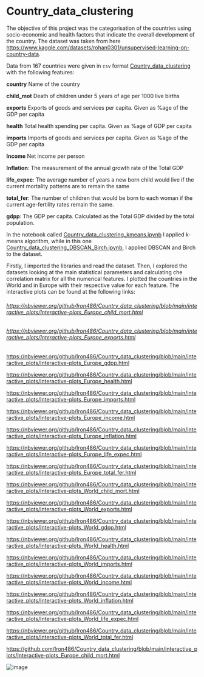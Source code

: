 # Country_data_clustering

The objective of this project was the categorisation of the countries using socio-economic and health factors that indicate the overall development of the country.
The dataset was taken from here https://www.kaggle.com/datasets/rohan0301/unsupervised-learning-on-country-data.

Data from 167 countries were given in `csv` format  [Country_data_clustering
](https://github.com/Iron486/Country_data_clustering/blob/main/Country-data.csv) with the following features:


**country**	Name of the country

**child_mot**	Death of children under 5 years of age per 1000 live births

**exports**	Exports of goods and services per capita. Given as %age of the GDP per capita

**health**	Total health spending per capita. Given as %age of GDP per capita

**imports**	Imports of goods and services per capita. Given as %age of the GDP per capita

**Income**	Net income per person

**Inflation**:	The measurement of the annual growth rate of the Total GDP

**life_expec**:	The average number of years a new born child would live if the current mortality patterns are to remain the same

**total_fer**:	The number of children that would be born to each woman if the current age-fertility rates remain the same.

**gdpp**:	The GDP per capita. Calculated as the Total GDP divided by the total population.

In the notebook called [Country_data_clustering_kmeans.ipynb](https://github.com/Iron486/Country_data_clustering/blob/main/Country_data_clustering_kmeans.ipynb) I applied k-means algorithm, while in this one [Country_data_clustering_DBSCAN_Birch.ipynb](https://github.com/Iron486/Country_data_clustering/blob/main/Country_data_clustering_DBSCAN_Birch.ipynb), I applied DBSCAN and Birch to the dataset.

Firstly, I imported the libraries and read the dataset.
Then, I explored the datasets looking at the main statistical parameters and calculating che correlation matrix for all the numerical features.
I plotted the countries in the World and in Europe with their respective value for each feature. The interactive plots can be found at the following links:


###### https://nbviewer.org/github/Iron486/Country_data_clustering/blob/main/interactive_plots/Interactive-plots_Europe_child_mort.html 

###### https://nbviewer.org/github/Iron486/Country_data_clustering/blob/main/interactive_plots/Interactive-plots_Europe_exports.html

https://nbviewer.org/github/Iron486/Country_data_clustering/blob/main/interactive_plots/Interactive-plots_Europe_gdpp.html

https://nbviewer.org/github/Iron486/Country_data_clustering/blob/main/interactive_plots/Interactive-plots_Europe_health.html

https://nbviewer.org/github/Iron486/Country_data_clustering/blob/main/interactive_plots/Interactive-plots_Europe_imports.html

https://nbviewer.org/github/Iron486/Country_data_clustering/blob/main/interactive_plots/Interactive-plots_Europe_income.html

https://nbviewer.org/github/Iron486/Country_data_clustering/blob/main/interactive_plots/Interactive-plots_Europe_inflation.html

https://nbviewer.org/github/Iron486/Country_data_clustering/blob/main/interactive_plots/Interactive-plots_Europe_life_expec.html

https://nbviewer.org/github/Iron486/Country_data_clustering/blob/main/interactive_plots/Interactive-plots_Europe_total_fer.html

https://nbviewer.org/github/Iron486/Country_data_clustering/blob/main/interactive_plots/Interactive-plots_World_child_mort.html

https://nbviewer.org/github/Iron486/Country_data_clustering/blob/main/interactive_plots/Interactive-plots_World_exports.html

https://nbviewer.org/github/Iron486/Country_data_clustering/blob/main/interactive_plots/Interactive-plots_World_gdpp.html

https://nbviewer.org/github/Iron486/Country_data_clustering/blob/main/interactive_plots/Interactive-plots_World_health.html

https://nbviewer.org/github/Iron486/Country_data_clustering/blob/main/interactive_plots/Interactive-plots_World_imports.html

https://nbviewer.org/github/Iron486/Country_data_clustering/blob/main/interactive_plots/Interactive-plots_World_income.html

https://nbviewer.org/github/Iron486/Country_data_clustering/blob/main/interactive_plots/Interactive-plots_World_inflation.html

https://nbviewer.org/github/Iron486/Country_data_clustering/blob/main/interactive_plots/Interactive-plots_World_life_expec.html

https://nbviewer.org/github/Iron486/Country_data_clustering/blob/main/interactive_plots/Interactive-plots_World_total_fer.html

 


















































https://github.com/Iron486/Country_data_clustering/blob/main/interactive_plots/Interactive-plots_Europe_child_mort.html



![image](https://user-images.githubusercontent.com/62444785/163264343-629e1df8-102f-4493-95dd-b2fff3dee0e6.png)



